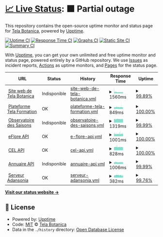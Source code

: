 # [📈 Live Status](https://telabotanica.github.io/status): <!--live status--> **🟧 Partial outage**

This repository contains the open-source uptime monitor and status page for [Tela Botanica](http://www.tela-botanica.org), powered by [Upptime](https://github.com/upptime/upptime).

[![Uptime CI](https://github.com/telabotanica/status/workflows/Uptime%20CI/badge.svg)](https://github.com/telabotanica/status/actions?query=workflow%3A%22Uptime+CI%22)
[![Response Time CI](https://github.com/telabotanica/status/workflows/Response%20Time%20CI/badge.svg)](https://github.com/telabotanica/status/actions?query=workflow%3A%22Response+Time+CI%22)
[![Graphs CI](https://github.com/telabotanica/status/workflows/Graphs%20CI/badge.svg)](https://github.com/telabotanica/status/actions?query=workflow%3A%22Graphs+CI%22)
[![Static Site CI](https://github.com/telabotanica/status/workflows/Static%20Site%20CI/badge.svg)](https://github.com/telabotanica/status/actions?query=workflow%3A%22Static+Site+CI%22)
[![Summary CI](https://github.com/telabotanica/status/workflows/Summary%20CI/badge.svg)](https://github.com/telabotanica/status/actions?query=workflow%3A%22Summary+CI%22)

With [Upptime](https://upptime.js.org), you can get your own unlimited and free uptime monitor and status page, powered entirely by a GitHub repository. We use [Issues](https://github.com/telabotanica/status/issues) as incident reports, [Actions](https://github.com/telabotanica/status/actions) as uptime monitors, and [Pages](https://telabotanica.github.io/status) for the status page.

<!--start: status pages-->
<!-- This summary is generated by Upptime (https://github.com/upptime/upptime) -->
<!-- Do not edit this manually, your changes will be overwritten -->
<!-- prettier-ignore -->
| URL | Status | History | Response Time | Uptime |
| --- | ------ | ------- | ------------- | ------ |
| <img alt="" src="https://www.tela-botanica.org/favicon.ico" height="13"> [Site web de Tela Botanica](https://www.tela-botanica.org) | Indisponible | [site-web-de-tela-botanica.yml](https://github.com/telabotanica/status/commits/HEAD/history/site-web-de-tela-botanica.yml) | <details><summary><img alt="Response time graph" src="./graphs/site-web-de-tela-botanica/response-time-week.png" height="20"> 1560ms</summary><br><a href="https://telabotanica.github.io/status/history/site-web-de-tela-botanica"><img alt="Response time 1548" src="https://img.shields.io/endpoint?url=https%3A%2F%2Fraw.githubusercontent.com%2Ftelabotanica%2Fstatus%2FHEAD%2Fapi%2Fsite-web-de-tela-botanica%2Fresponse-time.json"></a><br><a href="https://telabotanica.github.io/status/history/site-web-de-tela-botanica"><img alt="24-hour response time 1482" src="https://img.shields.io/endpoint?url=https%3A%2F%2Fraw.githubusercontent.com%2Ftelabotanica%2Fstatus%2FHEAD%2Fapi%2Fsite-web-de-tela-botanica%2Fresponse-time-day.json"></a><br><a href="https://telabotanica.github.io/status/history/site-web-de-tela-botanica"><img alt="7-day response time 1560" src="https://img.shields.io/endpoint?url=https%3A%2F%2Fraw.githubusercontent.com%2Ftelabotanica%2Fstatus%2FHEAD%2Fapi%2Fsite-web-de-tela-botanica%2Fresponse-time-week.json"></a><br><a href="https://telabotanica.github.io/status/history/site-web-de-tela-botanica"><img alt="30-day response time 1539" src="https://img.shields.io/endpoint?url=https%3A%2F%2Fraw.githubusercontent.com%2Ftelabotanica%2Fstatus%2FHEAD%2Fapi%2Fsite-web-de-tela-botanica%2Fresponse-time-month.json"></a><br><a href="https://telabotanica.github.io/status/history/site-web-de-tela-botanica"><img alt="1-year response time 1548" src="https://img.shields.io/endpoint?url=https%3A%2F%2Fraw.githubusercontent.com%2Ftelabotanica%2Fstatus%2FHEAD%2Fapi%2Fsite-web-de-tela-botanica%2Fresponse-time-year.json"></a></details> | <details><summary><a href="https://telabotanica.github.io/status/history/site-web-de-tela-botanica">99.89%</a></summary><a href="https://telabotanica.github.io/status/history/site-web-de-tela-botanica"><img alt="All-time uptime 99.78%" src="https://img.shields.io/endpoint?url=https%3A%2F%2Fraw.githubusercontent.com%2Ftelabotanica%2Fstatus%2FHEAD%2Fapi%2Fsite-web-de-tela-botanica%2Fuptime.json"></a><br><a href="https://telabotanica.github.io/status/history/site-web-de-tela-botanica"><img alt="24-hour uptime 99.22%" src="https://img.shields.io/endpoint?url=https%3A%2F%2Fraw.githubusercontent.com%2Ftelabotanica%2Fstatus%2FHEAD%2Fapi%2Fsite-web-de-tela-botanica%2Fuptime-day.json"></a><br><a href="https://telabotanica.github.io/status/history/site-web-de-tela-botanica"><img alt="7-day uptime 99.89%" src="https://img.shields.io/endpoint?url=https%3A%2F%2Fraw.githubusercontent.com%2Ftelabotanica%2Fstatus%2FHEAD%2Fapi%2Fsite-web-de-tela-botanica%2Fuptime-week.json"></a><br><a href="https://telabotanica.github.io/status/history/site-web-de-tela-botanica"><img alt="30-day uptime 99.97%" src="https://img.shields.io/endpoint?url=https%3A%2F%2Fraw.githubusercontent.com%2Ftelabotanica%2Fstatus%2FHEAD%2Fapi%2Fsite-web-de-tela-botanica%2Fuptime-month.json"></a><br><a href="https://telabotanica.github.io/status/history/site-web-de-tela-botanica"><img alt="1-year uptime 99.78%" src="https://img.shields.io/endpoint?url=https%3A%2F%2Fraw.githubusercontent.com%2Ftelabotanica%2Fstatus%2FHEAD%2Fapi%2Fsite-web-de-tela-botanica%2Fuptime-year.json"></a></details>
| <img alt="" src="https://web.archive.org/web/20220206151548im_/https://mooc.tela-botanica.org/pluginfile.php/1/theme_telaformation/favicon/1643821402/favicon_plateforme.png" height="13"> [Plateforme Tela Formation](https://mooc.tela-botanica.org) | OK | [plateforme-tela-formation.yml](https://github.com/telabotanica/status/commits/HEAD/history/plateforme-tela-formation.yml) | <details><summary><img alt="Response time graph" src="./graphs/plateforme-tela-formation/response-time-week.png" height="20"> 849ms</summary><br><a href="https://telabotanica.github.io/status/history/plateforme-tela-formation"><img alt="Response time 870" src="https://img.shields.io/endpoint?url=https%3A%2F%2Fraw.githubusercontent.com%2Ftelabotanica%2Fstatus%2FHEAD%2Fapi%2Fplateforme-tela-formation%2Fresponse-time.json"></a><br><a href="https://telabotanica.github.io/status/history/plateforme-tela-formation"><img alt="24-hour response time 778" src="https://img.shields.io/endpoint?url=https%3A%2F%2Fraw.githubusercontent.com%2Ftelabotanica%2Fstatus%2FHEAD%2Fapi%2Fplateforme-tela-formation%2Fresponse-time-day.json"></a><br><a href="https://telabotanica.github.io/status/history/plateforme-tela-formation"><img alt="7-day response time 849" src="https://img.shields.io/endpoint?url=https%3A%2F%2Fraw.githubusercontent.com%2Ftelabotanica%2Fstatus%2FHEAD%2Fapi%2Fplateforme-tela-formation%2Fresponse-time-week.json"></a><br><a href="https://telabotanica.github.io/status/history/plateforme-tela-formation"><img alt="30-day response time 858" src="https://img.shields.io/endpoint?url=https%3A%2F%2Fraw.githubusercontent.com%2Ftelabotanica%2Fstatus%2FHEAD%2Fapi%2Fplateforme-tela-formation%2Fresponse-time-month.json"></a><br><a href="https://telabotanica.github.io/status/history/plateforme-tela-formation"><img alt="1-year response time 870" src="https://img.shields.io/endpoint?url=https%3A%2F%2Fraw.githubusercontent.com%2Ftelabotanica%2Fstatus%2FHEAD%2Fapi%2Fplateforme-tela-formation%2Fresponse-time-year.json"></a></details> | <details><summary><a href="https://telabotanica.github.io/status/history/plateforme-tela-formation">100.00%</a></summary><a href="https://telabotanica.github.io/status/history/plateforme-tela-formation"><img alt="All-time uptime 99.95%" src="https://img.shields.io/endpoint?url=https%3A%2F%2Fraw.githubusercontent.com%2Ftelabotanica%2Fstatus%2FHEAD%2Fapi%2Fplateforme-tela-formation%2Fuptime.json"></a><br><a href="https://telabotanica.github.io/status/history/plateforme-tela-formation"><img alt="24-hour uptime 100.00%" src="https://img.shields.io/endpoint?url=https%3A%2F%2Fraw.githubusercontent.com%2Ftelabotanica%2Fstatus%2FHEAD%2Fapi%2Fplateforme-tela-formation%2Fuptime-day.json"></a><br><a href="https://telabotanica.github.io/status/history/plateforme-tela-formation"><img alt="7-day uptime 100.00%" src="https://img.shields.io/endpoint?url=https%3A%2F%2Fraw.githubusercontent.com%2Ftelabotanica%2Fstatus%2FHEAD%2Fapi%2Fplateforme-tela-formation%2Fuptime-week.json"></a><br><a href="https://telabotanica.github.io/status/history/plateforme-tela-formation"><img alt="30-day uptime 100.00%" src="https://img.shields.io/endpoint?url=https%3A%2F%2Fraw.githubusercontent.com%2Ftelabotanica%2Fstatus%2FHEAD%2Fapi%2Fplateforme-tela-formation%2Fuptime-month.json"></a><br><a href="https://telabotanica.github.io/status/history/plateforme-tela-formation"><img alt="1-year uptime 99.95%" src="https://img.shields.io/endpoint?url=https%3A%2F%2Fraw.githubusercontent.com%2Ftelabotanica%2Fstatus%2FHEAD%2Fapi%2Fplateforme-tela-formation%2Fuptime-year.json"></a></details>
| <img alt="" src="https://web.archive.org/web/20220218121914im_/https://www.obs-saisons.fr/media/favicon/favicon-32x32.png" height="13"> [Observatoire des Saisons](https://www.obs-saisons.fr/) | Indisponible | [observatoire-des-saisons.yml](https://github.com/telabotanica/status/commits/HEAD/history/observatoire-des-saisons.yml) | <details><summary><img alt="Response time graph" src="./graphs/observatoire-des-saisons/response-time-week.png" height="20"> 1319ms</summary><br><a href="https://telabotanica.github.io/status/history/observatoire-des-saisons"><img alt="Response time 1381" src="https://img.shields.io/endpoint?url=https%3A%2F%2Fraw.githubusercontent.com%2Ftelabotanica%2Fstatus%2FHEAD%2Fapi%2Fobservatoire-des-saisons%2Fresponse-time.json"></a><br><a href="https://telabotanica.github.io/status/history/observatoire-des-saisons"><img alt="24-hour response time 1430" src="https://img.shields.io/endpoint?url=https%3A%2F%2Fraw.githubusercontent.com%2Ftelabotanica%2Fstatus%2FHEAD%2Fapi%2Fobservatoire-des-saisons%2Fresponse-time-day.json"></a><br><a href="https://telabotanica.github.io/status/history/observatoire-des-saisons"><img alt="7-day response time 1319" src="https://img.shields.io/endpoint?url=https%3A%2F%2Fraw.githubusercontent.com%2Ftelabotanica%2Fstatus%2FHEAD%2Fapi%2Fobservatoire-des-saisons%2Fresponse-time-week.json"></a><br><a href="https://telabotanica.github.io/status/history/observatoire-des-saisons"><img alt="30-day response time 1322" src="https://img.shields.io/endpoint?url=https%3A%2F%2Fraw.githubusercontent.com%2Ftelabotanica%2Fstatus%2FHEAD%2Fapi%2Fobservatoire-des-saisons%2Fresponse-time-month.json"></a><br><a href="https://telabotanica.github.io/status/history/observatoire-des-saisons"><img alt="1-year response time 1381" src="https://img.shields.io/endpoint?url=https%3A%2F%2Fraw.githubusercontent.com%2Ftelabotanica%2Fstatus%2FHEAD%2Fapi%2Fobservatoire-des-saisons%2Fresponse-time-year.json"></a></details> | <details><summary><a href="https://telabotanica.github.io/status/history/observatoire-des-saisons">99.99%</a></summary><a href="https://telabotanica.github.io/status/history/observatoire-des-saisons"><img alt="All-time uptime 99.83%" src="https://img.shields.io/endpoint?url=https%3A%2F%2Fraw.githubusercontent.com%2Ftelabotanica%2Fstatus%2FHEAD%2Fapi%2Fobservatoire-des-saisons%2Fuptime.json"></a><br><a href="https://telabotanica.github.io/status/history/observatoire-des-saisons"><img alt="24-hour uptime 99.94%" src="https://img.shields.io/endpoint?url=https%3A%2F%2Fraw.githubusercontent.com%2Ftelabotanica%2Fstatus%2FHEAD%2Fapi%2Fobservatoire-des-saisons%2Fuptime-day.json"></a><br><a href="https://telabotanica.github.io/status/history/observatoire-des-saisons"><img alt="7-day uptime 99.99%" src="https://img.shields.io/endpoint?url=https%3A%2F%2Fraw.githubusercontent.com%2Ftelabotanica%2Fstatus%2FHEAD%2Fapi%2Fobservatoire-des-saisons%2Fuptime-week.json"></a><br><a href="https://telabotanica.github.io/status/history/observatoire-des-saisons"><img alt="30-day uptime 99.91%" src="https://img.shields.io/endpoint?url=https%3A%2F%2Fraw.githubusercontent.com%2Ftelabotanica%2Fstatus%2FHEAD%2Fapi%2Fobservatoire-des-saisons%2Fuptime-month.json"></a><br><a href="https://telabotanica.github.io/status/history/observatoire-des-saisons"><img alt="1-year uptime 99.83%" src="https://img.shields.io/endpoint?url=https%3A%2F%2Fraw.githubusercontent.com%2Ftelabotanica%2Fstatus%2FHEAD%2Fapi%2Fobservatoire-des-saisons%2Fuptime-year.json"></a></details>
| <img alt="" src="https://image.flaticon.com/icons/png/512/1015/1015474.png" height="13"> [eFlore API](https://api.tela-botanica.org/service:eflore:0.1/bdtfx/taxons/) | OK | [e-flore-api.yml](https://github.com/telabotanica/status/commits/HEAD/history/e-flore-api.yml) | <details><summary><img alt="Response time graph" src="./graphs/e-flore-api/response-time-week.png" height="20"> 1001ms</summary><br><a href="https://telabotanica.github.io/status/history/e-flore-api"><img alt="Response time 1005" src="https://img.shields.io/endpoint?url=https%3A%2F%2Fraw.githubusercontent.com%2Ftelabotanica%2Fstatus%2FHEAD%2Fapi%2Fe-flore-api%2Fresponse-time.json"></a><br><a href="https://telabotanica.github.io/status/history/e-flore-api"><img alt="24-hour response time 1029" src="https://img.shields.io/endpoint?url=https%3A%2F%2Fraw.githubusercontent.com%2Ftelabotanica%2Fstatus%2FHEAD%2Fapi%2Fe-flore-api%2Fresponse-time-day.json"></a><br><a href="https://telabotanica.github.io/status/history/e-flore-api"><img alt="7-day response time 1001" src="https://img.shields.io/endpoint?url=https%3A%2F%2Fraw.githubusercontent.com%2Ftelabotanica%2Fstatus%2FHEAD%2Fapi%2Fe-flore-api%2Fresponse-time-week.json"></a><br><a href="https://telabotanica.github.io/status/history/e-flore-api"><img alt="30-day response time 971" src="https://img.shields.io/endpoint?url=https%3A%2F%2Fraw.githubusercontent.com%2Ftelabotanica%2Fstatus%2FHEAD%2Fapi%2Fe-flore-api%2Fresponse-time-month.json"></a><br><a href="https://telabotanica.github.io/status/history/e-flore-api"><img alt="1-year response time 1005" src="https://img.shields.io/endpoint?url=https%3A%2F%2Fraw.githubusercontent.com%2Ftelabotanica%2Fstatus%2FHEAD%2Fapi%2Fe-flore-api%2Fresponse-time-year.json"></a></details> | <details><summary><a href="https://telabotanica.github.io/status/history/e-flore-api">100.00%</a></summary><a href="https://telabotanica.github.io/status/history/e-flore-api"><img alt="All-time uptime 99.95%" src="https://img.shields.io/endpoint?url=https%3A%2F%2Fraw.githubusercontent.com%2Ftelabotanica%2Fstatus%2FHEAD%2Fapi%2Fe-flore-api%2Fuptime.json"></a><br><a href="https://telabotanica.github.io/status/history/e-flore-api"><img alt="24-hour uptime 100.00%" src="https://img.shields.io/endpoint?url=https%3A%2F%2Fraw.githubusercontent.com%2Ftelabotanica%2Fstatus%2FHEAD%2Fapi%2Fe-flore-api%2Fuptime-day.json"></a><br><a href="https://telabotanica.github.io/status/history/e-flore-api"><img alt="7-day uptime 100.00%" src="https://img.shields.io/endpoint?url=https%3A%2F%2Fraw.githubusercontent.com%2Ftelabotanica%2Fstatus%2FHEAD%2Fapi%2Fe-flore-api%2Fuptime-week.json"></a><br><a href="https://telabotanica.github.io/status/history/e-flore-api"><img alt="30-day uptime 100.00%" src="https://img.shields.io/endpoint?url=https%3A%2F%2Fraw.githubusercontent.com%2Ftelabotanica%2Fstatus%2FHEAD%2Fapi%2Fe-flore-api%2Fuptime-month.json"></a><br><a href="https://telabotanica.github.io/status/history/e-flore-api"><img alt="1-year uptime 99.95%" src="https://img.shields.io/endpoint?url=https%3A%2F%2Fraw.githubusercontent.com%2Ftelabotanica%2Fstatus%2FHEAD%2Fapi%2Fe-flore-api%2Fuptime-year.json"></a></details>
| <img alt="" src="https://image.flaticon.com/icons/png/512/1015/1015474.png" height="13"> [CEL API](https://api-cel.tela-botanica.org/api/) | OK | [cel-api.yml](https://github.com/telabotanica/status/commits/HEAD/history/cel-api.yml) | <details><summary><img alt="Response time graph" src="./graphs/cel-api/response-time-week.png" height="20"> 828ms</summary><br><a href="https://telabotanica.github.io/status/history/cel-api"><img alt="Response time 855" src="https://img.shields.io/endpoint?url=https%3A%2F%2Fraw.githubusercontent.com%2Ftelabotanica%2Fstatus%2FHEAD%2Fapi%2Fcel-api%2Fresponse-time.json"></a><br><a href="https://telabotanica.github.io/status/history/cel-api"><img alt="24-hour response time 791" src="https://img.shields.io/endpoint?url=https%3A%2F%2Fraw.githubusercontent.com%2Ftelabotanica%2Fstatus%2FHEAD%2Fapi%2Fcel-api%2Fresponse-time-day.json"></a><br><a href="https://telabotanica.github.io/status/history/cel-api"><img alt="7-day response time 828" src="https://img.shields.io/endpoint?url=https%3A%2F%2Fraw.githubusercontent.com%2Ftelabotanica%2Fstatus%2FHEAD%2Fapi%2Fcel-api%2Fresponse-time-week.json"></a><br><a href="https://telabotanica.github.io/status/history/cel-api"><img alt="30-day response time 830" src="https://img.shields.io/endpoint?url=https%3A%2F%2Fraw.githubusercontent.com%2Ftelabotanica%2Fstatus%2FHEAD%2Fapi%2Fcel-api%2Fresponse-time-month.json"></a><br><a href="https://telabotanica.github.io/status/history/cel-api"><img alt="1-year response time 855" src="https://img.shields.io/endpoint?url=https%3A%2F%2Fraw.githubusercontent.com%2Ftelabotanica%2Fstatus%2FHEAD%2Fapi%2Fcel-api%2Fresponse-time-year.json"></a></details> | <details><summary><a href="https://telabotanica.github.io/status/history/cel-api">100.00%</a></summary><a href="https://telabotanica.github.io/status/history/cel-api"><img alt="All-time uptime 99.98%" src="https://img.shields.io/endpoint?url=https%3A%2F%2Fraw.githubusercontent.com%2Ftelabotanica%2Fstatus%2FHEAD%2Fapi%2Fcel-api%2Fuptime.json"></a><br><a href="https://telabotanica.github.io/status/history/cel-api"><img alt="24-hour uptime 100.00%" src="https://img.shields.io/endpoint?url=https%3A%2F%2Fraw.githubusercontent.com%2Ftelabotanica%2Fstatus%2FHEAD%2Fapi%2Fcel-api%2Fuptime-day.json"></a><br><a href="https://telabotanica.github.io/status/history/cel-api"><img alt="7-day uptime 100.00%" src="https://img.shields.io/endpoint?url=https%3A%2F%2Fraw.githubusercontent.com%2Ftelabotanica%2Fstatus%2FHEAD%2Fapi%2Fcel-api%2Fuptime-week.json"></a><br><a href="https://telabotanica.github.io/status/history/cel-api"><img alt="30-day uptime 100.00%" src="https://img.shields.io/endpoint?url=https%3A%2F%2Fraw.githubusercontent.com%2Ftelabotanica%2Fstatus%2FHEAD%2Fapi%2Fcel-api%2Fuptime-month.json"></a><br><a href="https://telabotanica.github.io/status/history/cel-api"><img alt="1-year uptime 99.98%" src="https://img.shields.io/endpoint?url=https%3A%2F%2Fraw.githubusercontent.com%2Ftelabotanica%2Fstatus%2FHEAD%2Fapi%2Fcel-api%2Fuptime-year.json"></a></details>
| <img alt="" src="https://image.flaticon.com/icons/png/512/1015/1015474.png" height="13"> [Annuaire API](https://www.tela-botanica.org/service:annuaire:auth/) | Indisponible | [annuaire-api.yml](https://github.com/telabotanica/status/commits/HEAD/history/annuaire-api.yml) | <details><summary><img alt="Response time graph" src="./graphs/annuaire-api/response-time-week.png" height="20"> 1006ms</summary><br><a href="https://telabotanica.github.io/status/history/annuaire-api"><img alt="Response time 983" src="https://img.shields.io/endpoint?url=https%3A%2F%2Fraw.githubusercontent.com%2Ftelabotanica%2Fstatus%2FHEAD%2Fapi%2Fannuaire-api%2Fresponse-time.json"></a><br><a href="https://telabotanica.github.io/status/history/annuaire-api"><img alt="24-hour response time 1001" src="https://img.shields.io/endpoint?url=https%3A%2F%2Fraw.githubusercontent.com%2Ftelabotanica%2Fstatus%2FHEAD%2Fapi%2Fannuaire-api%2Fresponse-time-day.json"></a><br><a href="https://telabotanica.github.io/status/history/annuaire-api"><img alt="7-day response time 1006" src="https://img.shields.io/endpoint?url=https%3A%2F%2Fraw.githubusercontent.com%2Ftelabotanica%2Fstatus%2FHEAD%2Fapi%2Fannuaire-api%2Fresponse-time-week.json"></a><br><a href="https://telabotanica.github.io/status/history/annuaire-api"><img alt="30-day response time 1017" src="https://img.shields.io/endpoint?url=https%3A%2F%2Fraw.githubusercontent.com%2Ftelabotanica%2Fstatus%2FHEAD%2Fapi%2Fannuaire-api%2Fresponse-time-month.json"></a><br><a href="https://telabotanica.github.io/status/history/annuaire-api"><img alt="1-year response time 983" src="https://img.shields.io/endpoint?url=https%3A%2F%2Fraw.githubusercontent.com%2Ftelabotanica%2Fstatus%2FHEAD%2Fapi%2Fannuaire-api%2Fresponse-time-year.json"></a></details> | <details><summary><a href="https://telabotanica.github.io/status/history/annuaire-api">99.99%</a></summary><a href="https://telabotanica.github.io/status/history/annuaire-api"><img alt="All-time uptime 99.93%" src="https://img.shields.io/endpoint?url=https%3A%2F%2Fraw.githubusercontent.com%2Ftelabotanica%2Fstatus%2FHEAD%2Fapi%2Fannuaire-api%2Fuptime.json"></a><br><a href="https://telabotanica.github.io/status/history/annuaire-api"><img alt="24-hour uptime 99.96%" src="https://img.shields.io/endpoint?url=https%3A%2F%2Fraw.githubusercontent.com%2Ftelabotanica%2Fstatus%2FHEAD%2Fapi%2Fannuaire-api%2Fuptime-day.json"></a><br><a href="https://telabotanica.github.io/status/history/annuaire-api"><img alt="7-day uptime 99.99%" src="https://img.shields.io/endpoint?url=https%3A%2F%2Fraw.githubusercontent.com%2Ftelabotanica%2Fstatus%2FHEAD%2Fapi%2Fannuaire-api%2Fuptime-week.json"></a><br><a href="https://telabotanica.github.io/status/history/annuaire-api"><img alt="30-day uptime 100.00%" src="https://img.shields.io/endpoint?url=https%3A%2F%2Fraw.githubusercontent.com%2Ftelabotanica%2Fstatus%2FHEAD%2Fapi%2Fannuaire-api%2Fuptime-month.json"></a><br><a href="https://telabotanica.github.io/status/history/annuaire-api"><img alt="1-year uptime 99.93%" src="https://img.shields.io/endpoint?url=https%3A%2F%2Fraw.githubusercontent.com%2Ftelabotanica%2Fstatus%2FHEAD%2Fapi%2Fannuaire-api%2Fuptime-year.json"></a></details>
| <img alt="" src="https://favicons.githubusercontent.com/tela-botanica.no-ip.org" height="13"> [Serveur Adansonia](http://tela-botanica.no-ip.org/) | OK | [serveur-adansonia.yml](https://github.com/telabotanica/status/commits/HEAD/history/serveur-adansonia.yml) | <details><summary><img alt="Response time graph" src="./graphs/serveur-adansonia/response-time-week.png" height="20"> 382ms</summary><br><a href="https://telabotanica.github.io/status/history/serveur-adansonia"><img alt="Response time 361" src="https://img.shields.io/endpoint?url=https%3A%2F%2Fraw.githubusercontent.com%2Ftelabotanica%2Fstatus%2FHEAD%2Fapi%2Fserveur-adansonia%2Fresponse-time.json"></a><br><a href="https://telabotanica.github.io/status/history/serveur-adansonia"><img alt="24-hour response time 334" src="https://img.shields.io/endpoint?url=https%3A%2F%2Fraw.githubusercontent.com%2Ftelabotanica%2Fstatus%2FHEAD%2Fapi%2Fserveur-adansonia%2Fresponse-time-day.json"></a><br><a href="https://telabotanica.github.io/status/history/serveur-adansonia"><img alt="7-day response time 382" src="https://img.shields.io/endpoint?url=https%3A%2F%2Fraw.githubusercontent.com%2Ftelabotanica%2Fstatus%2FHEAD%2Fapi%2Fserveur-adansonia%2Fresponse-time-week.json"></a><br><a href="https://telabotanica.github.io/status/history/serveur-adansonia"><img alt="30-day response time 369" src="https://img.shields.io/endpoint?url=https%3A%2F%2Fraw.githubusercontent.com%2Ftelabotanica%2Fstatus%2FHEAD%2Fapi%2Fserveur-adansonia%2Fresponse-time-month.json"></a><br><a href="https://telabotanica.github.io/status/history/serveur-adansonia"><img alt="1-year response time 361" src="https://img.shields.io/endpoint?url=https%3A%2F%2Fraw.githubusercontent.com%2Ftelabotanica%2Fstatus%2FHEAD%2Fapi%2Fserveur-adansonia%2Fresponse-time-year.json"></a></details> | <details><summary><a href="https://telabotanica.github.io/status/history/serveur-adansonia">99.76%</a></summary><a href="https://telabotanica.github.io/status/history/serveur-adansonia"><img alt="All-time uptime 99.97%" src="https://img.shields.io/endpoint?url=https%3A%2F%2Fraw.githubusercontent.com%2Ftelabotanica%2Fstatus%2FHEAD%2Fapi%2Fserveur-adansonia%2Fuptime.json"></a><br><a href="https://telabotanica.github.io/status/history/serveur-adansonia"><img alt="24-hour uptime 100.00%" src="https://img.shields.io/endpoint?url=https%3A%2F%2Fraw.githubusercontent.com%2Ftelabotanica%2Fstatus%2FHEAD%2Fapi%2Fserveur-adansonia%2Fuptime-day.json"></a><br><a href="https://telabotanica.github.io/status/history/serveur-adansonia"><img alt="7-day uptime 99.76%" src="https://img.shields.io/endpoint?url=https%3A%2F%2Fraw.githubusercontent.com%2Ftelabotanica%2Fstatus%2FHEAD%2Fapi%2Fserveur-adansonia%2Fuptime-week.json"></a><br><a href="https://telabotanica.github.io/status/history/serveur-adansonia"><img alt="30-day uptime 99.94%" src="https://img.shields.io/endpoint?url=https%3A%2F%2Fraw.githubusercontent.com%2Ftelabotanica%2Fstatus%2FHEAD%2Fapi%2Fserveur-adansonia%2Fuptime-month.json"></a><br><a href="https://telabotanica.github.io/status/history/serveur-adansonia"><img alt="1-year uptime 99.97%" src="https://img.shields.io/endpoint?url=https%3A%2F%2Fraw.githubusercontent.com%2Ftelabotanica%2Fstatus%2FHEAD%2Fapi%2Fserveur-adansonia%2Fuptime-year.json"></a></details>

<!--end: status pages-->

[**Visit our status website →**](https://telabotanica.github.io/status)

## 📄 License

- Powered by: [Upptime](https://github.com/upptime/upptime)
- Code: [MIT](./LICENSE) © [Tela Botanica](http://www.tela-botanica.org)
- Data in the `./history` directory: [Open Database License](https://opendatacommons.org/licenses/odbl/1-0/)
